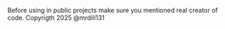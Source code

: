 Before using in public projects make sure you mentioned real creator of code.
Copyrigth 2025 @mrdili131
